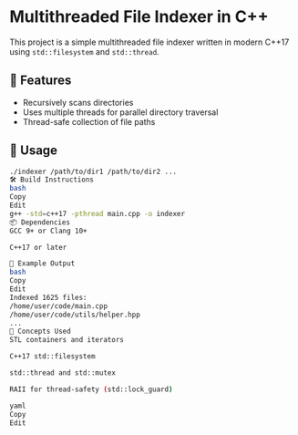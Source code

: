 # Multithreaded File Indexer in C++

This project is a simple multithreaded file indexer written in modern C++17 using `std::filesystem` and `std::thread`.

## 🔧 Features
- Recursively scans directories
- Uses multiple threads for parallel directory traversal
- Thread-safe collection of file paths

## 🚀 Usage

```bash
./indexer /path/to/dir1 /path/to/dir2 ...
🛠️ Build Instructions
bash
Copy
Edit
g++ -std=c++17 -pthread main.cpp -o indexer
📦 Dependencies
GCC 9+ or Clang 10+

C++17 or later

📄 Example Output
bash
Copy
Edit
Indexed 1625 files:
/home/user/code/main.cpp
/home/user/code/utils/helper.hpp
...
🧠 Concepts Used
STL containers and iterators

C++17 std::filesystem

std::thread and std::mutex

RAII for thread-safety (std::lock_guard)

yaml
Copy
Edit
